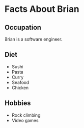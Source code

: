 Facts About Brian
===

Occupation
---

Brian is a software engineer.

Diet
---

- Sushi
- Pasta
- Curry
- Seafood
- Chicken

Hobbies
---

- Rock climbing
- Video games

